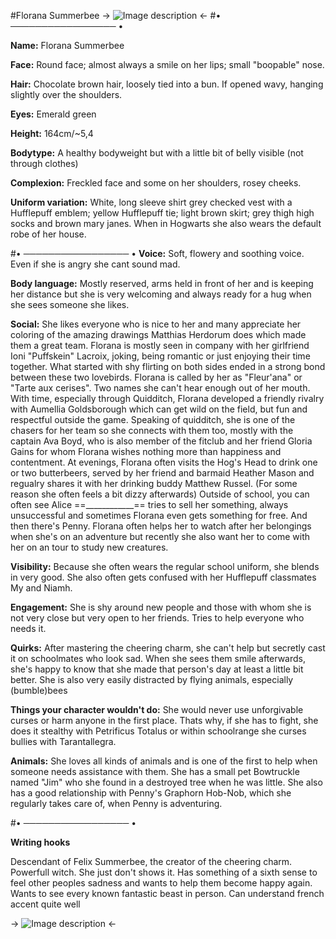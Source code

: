 #Florana Summerbee
-> ![Image description](https://files.catbox.moe/zjkkyo.png) <-
#• ───────────────── •

**Name:** Florana Summerbee

**Face:** Round face; almost always a smile on her lips; small "boopable" nose.

**Hair:** Chocolate brown hair, loosely tied into a bun. If opened wavy, hanging slightly over the shoulders.

**Eyes:** Emerald green

**Height:** 164cm/~5,4

**Bodytype:** A healthy bodyweight but with a little bit of belly visible (not through clothes)

**Complexion:** Freckled face and some on her shoulders, rosey cheeks.

**Uniform variation:** White, long sleeve shirt grey checked vest with a Hufflepuff emblem; yellow Hufflepuff tie; light brown skirt; grey thigh high socks and brown mary janes. When in Hogwarts she also wears the default robe of her house.

#• ───────────────── •
**Voice:** Soft, flowery and soothing voice. Even if she is angry she cant sound mad.

**Body language:** Mostly reserved, arms held in front of her and is keeping her distance but she is very welcoming and always ready for a hug when she sees someone she likes.

**Social:** She likes everyone who is nice to her and many appreciate her coloring of the amazing drawings Matthias Herdorum does which made them a great team. Florana is mostly seen in company with her girlfriend Ioni "Puffskein" Lacroix, joking, being romantic or just enjoying their time together. What started with shy flirting on both sides ended in a strong bond between these two lovebirds. Florana is called by her as "Fleur'ana" or "Tarte aux cerises". Two names she can't hear enough out of her mouth.
With time, especially through Quidditch, Florana developed a friendly rivalry with Aumellia Goldsborough which can get wild on the field, but fun and respectful outside the game.  Speaking of quidditch, she is one of the chasers for her team so she connects with them too, mostly with the captain Ava Boyd, who is also member of the fitclub and her friend Gloria Gains for whom Florana wishes nothing more than happiness and contentment.
At evenings, Florana often visits the Hog's Head to drink one or two butterbeers, served by her friend and barmaid Heather Mason and regualry shares it with her drinking buddy Matthew Russel. (For some reason she often feels a bit dizzy afterwards)
Outside of school, you can often see Alice ==____________== tries to sell her something, always unsuccessful and sometimes Florana even gets something for free. And then there's Penny. Florana often helps her to watch after her belongings when she's on an adventure but recently she also want her to come with her on an tour to study new creatures.

**Visibility:** Because she often wears the regular school uniform, she blends in very good. She also often gets confused with her Hufflepuff classmates My and Niamh.

**Engagement:** She is shy around new people and those with whom she is not very close but very open to her friends. Tries to help everyone who needs it.

**Quirks:** After mastering the cheering charm, she can't help but secretly cast it on schoolmates who look sad. When she sees them smile afterwards, she's happy to know that she made that person's day at least a little bit better. She is also very easily distracted by flying animals, especially (bumble)bees

**Things your character wouldn't do:** She would never use unforgivable curses or harm anyone in the first place. Thats why, if she has to fight, she does it stealthy with Petrificus Totalus or within schoolrange she curses bullies with Tarantallegra.

**Animals:** She loves all kinds of animals and is one of the first to help when someone needs assistance with them. She has a small pet Bowtruckle named "Jim" who she found in a destroyed tree when he was little. She also has a good relationship with Penny's Graphorn Hob-Nob, which she regularly takes care of, when Penny is adventuring.

#• ───────────────── •

**Writing hooks**

Descendant of Felix Summerbee, the creator of the cheering charm.
Powerfull witch. She just don't shows it.
Has something of a sixth sense to feel other peoples sadness and wants to help them become happy again.
Wants to see every known fantastic beast in person.
Can understand french accent quite well

-> ![Image description](https://files.catbox.moe/viccvm.png) <-